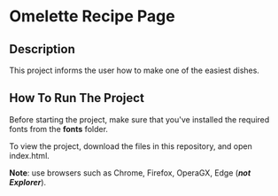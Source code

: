 # Omelette Recipe Page

## Description
This project informs the user how to make one of the easiest dishes.

## How To Run The Project

Before starting the project, make sure that you've installed the required fonts from the **fonts** folder.

To view the project, download the files in this repository, and open index.html.

**Note**: use browsers such as Chrome, Firefox, OperaGX, Edge (***not Explorer***).
